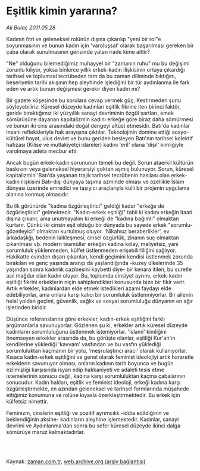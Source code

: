 # Eşitlik kimin yararına?

*Ali Bulaç 2011.05.28*

<td class="columnist-detail">
<p>Kadının fıtri ve geleneksel rolünün dışına çıkarılıp "yeni bir rol"e soyunmasının ve bunun kadın için 'varoluşsal' olarak başarılması gereken bir çaba olarak sunulmasının gerisinde yatan irade kime aittir?</p>
<p>
<div id="haberMetinDiv">
<p>"Ne" olduğunu bilemediğimiz muhayyel bir "zamanın ruhu" mu bu değişimi zorunlu kılıyor, yoksa binlerce yıllık erkek-kadın ilişkisinin ortaya çıkardığı tarihsel ve toplumsal tecrübeden tam da bu zaman diliminde bıktığını, beşeriyetin tarihi akışının hep aleyhinde işlediğini bir tür aydınlanma ile fark eden ve artık bunun değişmesi gerekir diyen kadın mı?
<p>Bir gazete köşesinde bu sorulara cevap vermek güç. Kestirmeden şunu söyleyebiliriz: Küresel düzeyde kadınları eşitlik fikrine iten birinci faktör, geride bıraktığımız iki yüzyıllık sanayi devriminin özgül şartları, emek sömürüsüne dayanan kapitalizmin kadını erkeğe göre biraz daha sömürmesi ve bunun iki cins arasındaki doğal dengeyi altüst etmesidir. Batı'da kadınlar insani refleksleriyle hak arayışına çıktılar. Teknolojinin domine ettiği sosyo-kültürel hayat, ulus devlet ve bunu geriden besleyen Batı'nın tarihsel kolektif hafızası (Kilise ve mutlakiyetçi idareler) kadını 'eril' olana 'dişil' kimliğiyle varolmaya adeta mecbur etti.
<p>Ancak bugün erkek-kadın sorununun temeli bu değil. Sorun ataerkil kültürün baskısını veya geleneksel hiyerarşiyi çoktan aşmış bulunuyor. Sorun, küresel kapitalizmin 'Batı'da yaşanan trajik tarihsel tecrübenin hasılası olan erkek-kadın ilişkisini Batı-dışı dünyaya taşıma azminde olması ve özellikle İslam dünyası üzerinde emredici ve taşıyıcı araçlarıyla külli bir projenin uygulama alanına konmuş olmasıdır.
<p>Bu ilk görünürde "kadına özgürleştirici" geldiği kadar "erkeğe de özgürleştirici" gelmektedir. "Kadın-erkek eşitliği" tabii ki kadını erkeğin itaati dışına çıkarır, ama unutmayalım ki erkeği de "kadına bağımlı" olmaktan kurtarır. Çünkü iki cinsin eşit olduğu bir dünyada bu sayede erkek "sorumlu-gözetleyici" olmaktan kurtulmuş oluyor. 'Nikahsız beraberlikler', ev arkadaşlığı, bedenin laikleşmesi, cinsel özgürlük, zinanın suç olmaktan çıkarılması vb. modern teamüller erkeğin kadına kolay, maliyetsiz, yani sorumluluk yüklenmeden, külfet üstlenmeden erişebilirliliğini sağlıyor. Hakikatte evinden dışarı çıkarılan, kendi geçimini kendisi üstlenmek zorunda bırakılan ve genç yaşında aranıp da yaşlandığında -kuzey ülkelerinde 35 yaşından sonra kadınlık cazibesini kaybetti diye- bir kenara itilen, bu suretle asıl mağdur olan kadın oluyor. Bu, toplumda cinsiyet ayrımı, erkek-kadın eşitliği fikrini erkeklerin niçin sahiplendikleri konusunda bize bir fikir verir. Artık erkekler, kadınlardan elde etmek istedikleri azami faydayı elde edebiliyorlar, ama onlara karşı kalıcı bir sorumluluk üstlenmiyorlar. Bir ailenin helal yoldan geçimi, güvenlik, sağlık ve sosyal sorumluluğu dünyanın en ağır işlerinden biridir.
<p>Düşünce referanslarına göre erkekler, kadın-erkek eşitliğini farklı argümanlarla savunuyorlar. Gözlenen şu ki, erkekler artık küresel düzeyde kadınların sorumluluğunu üstlenmek istemiyorlar. 'İslami' kimliğini önemseyen erkekler arasında da, bu görüşte olanlar, eşitliği Kur'an'ın kendilerine yüklediği 'kavvam' vasfından ve bu vasfın yüklediği sorumluluktan kaçmanın bir yolu, 'meşrulaştırıcı aracı' olarak kullanıyorlar. Kısaca kadın-erkek eşitliğini ve genel olarak feminist ideolojiyi artık hararetle erkeklerin savunuyor olması, onların kadının tarih boyunca ve bugün ezilmişliği karşısında isyan edip hakkaniyeti ve adaleti tesis etme istemelerinin sonucu değil, kadına karşı sorumluluktan kaçma çabalarının sonucudur. Kadın hakları, eşitlik ve feminist ideoloji, erkeği kadına karşı özgürleştirmekte, en azından geleneksel ve tarihsel formlarında müşahede ettiğimiz konumuna ve rolüne kıyasla özerkleştirmektedir. Bu erkek için külfetsiz nimettir.
<p>Feminizm, cinslerin eşitliği ve pozitif ayrımcılık -iddia edildiğinin ve beklendiğinin aksine- kadınların aleyhine işlemektedir. Kadınlar, sanayi devrimi ve Aydınlanma'dan sonra bu sefer küresel düzeyde ikinci dalga sömürüye maruz kalmaktadırlar. </p></p></p></p></p></p></div>
</p>


<p><br>
		 </br></p></td>

Kaynak: [zaman.com.tr](http://zaman.com.tr/yazar.do?yazino=1139821), [web.archive.org (arşiv bağlantısı)](http://web.archive.org/web/20110803014247/http://www.zaman.com.tr:80/yazar.do?yazino=1139821)
